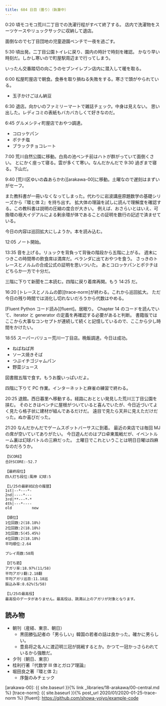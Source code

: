 ```yaml
---
title: 604 日目（曇り）（執筆中）
---
```


0:20 頃モコモコ荒川二丁目での洗濯行程がすべて終了する。
店内で洗濯物をスーツケースやリュックサックに収納して退店。

面倒なので七丁目団地の児童遊園ベンチで一夜を過ごす。

5:30 頃出発。二丁目公園トイレに戻り、園内の時計で時刻を確認。
かなり早い時刻だ。しかし寒いので町屋駅周辺まで行ってしまう。

いったん交番踏切の向こうのセブンイレブン店内に潜入して暖を取る。

6:00 松屋町屋店で朝食。食券を取り損ねる失敗をする。寒さで頭がやられている。

* 玉子かけごはん納豆

6:30 退店。向かいのファミリーマートで雑誌チェック。中身は見えない。
思い出した。レディコミの表紙もバカバカしくて好きなのだ。

6:45 グルメシティ町屋店でおやつ調達。

* コロッケパン
* ポテチ塩
* ブラックチョコレート

7:00 荒川自然公園に移動。白鳥の池ベンチ前はハトが群がっていて面倒くさい。
とにかく座って寝る。雲が多くて寒い。なんだかんだで 9:30 過ぎまで寝る。下山だ。

9:40 [荒川区ゆいの森あらかわ][arakawa-00]に移動。土曜なので遅刻はまずいがセーフ。

また教科書が一冊いなくなってしまった。代わりに岩波講座原題数学の基礎シリーズから『環と体 2』を持ち出す。
拡大体の理論を試しに読んで理解度を確認する。この教科書は説明の圧縮の度合が大きい。
例えば、おさらいとはいえ、可換環の極大イデアルによる剰余環が体であることの証明を数行の記述で済ませている。

今日の内容は巡回拡大にしようか。本を読み込む。

12:05 ノート開始。

13:35 音を上げる。リュックを背負って背後の階段から五階に上がる。
週末につきこの時間帯の飲食席は満席だ。ベランダに出ておやつを食う。
さっきのトレースとノルムの合成公式の証明を思いついた。
あとコロッケパンとポテチはどちらか一方で十分だ。

三階に下りて新聞を二本読む。四階に戻り着席再開。もう 14:25 だ。

16:20 [トレースとノルムの節][trace-norm]が終わる。これから巡回拡大。
ただ今日の残り時間では消化し切れないだろうから代数はやめる。

[Fluent Python コード読み][fluent]。居眠り。
Chapter 14 のコードを読んでいて、iterator と generator の定義を再確認する必要があると判断。
書籍版ではここから大事なコンセプトが連続して続くと記憶しているので、ここから少し時間をかけたい。

18:55 スーパーバリュー荒川一丁目店。晩飯調達。今日は成功。

* ねばねば丼
* ソース焼きそば
* つぶイチゴジャムパン
* 野菜ジュース

図書館五階で食す。もうお腹いっぱいだよ。

四階に下りて PC 作業。インターネットと麻雀の練習で終わる。

20:25 退館。西日暮里へ移動する。経路におととい発見した荒川三丁目公園を挟む。
そのときはベンチに屋根がついていると喜んでいたが、今日近づいてよく見たら格子状に建材が組んであるだけだ。
遠目で見たら天井に見えただけだった。ぬか喜びだった。

21:20 なんだかんだでゲームスポットバーサスに到着。
最近の来店では毎回 MJ の席が空いていてありがたい。
今日遊んだのはプロ卓東風戦だが、イベントルーム裏は幻球バトルの三麻だった。
土曜日でこれということは明日日曜は四麻なのだろうか。

```text
【SCORE】
合計SCORE:-52.7

【最終段位】
四人打ち段位:風神 幻球:5

【1/25の最新8試合の履歴】
1st|--*---*-
2nd|----*---
3rd|**---*-*
4th|---*----
old         new

【順位】
1位回数:2(18.18%)
2位回数:2(18.18%)
3位回数:5(45.45%)
4位回数:2(18.18%)
平均順位:2.64

プレイ局数:58局

【打ち筋】
アガリ率:18.97%(11/58)
平均アガリ翻:2.18翻
平均アガリ巡目:11.18巡
振込み率:8.62%(5/58)

【1/25の最高役】
最高役のデータがありません。最高役は、跳満以上のアガリが対象となります。
```

## 読み物

* 朝刊（産経、東京、朝日）
  * 黒田勝弘記者の「男らしい」韓国の若者の話は良かった。確かに男らしい。
  * 豊島将之名人に渡辺明三冠が挑戦するとか。かつて一冠かっさらわれているから強敵だ。
* 夕刊（朝日、東京）
* 桂利行著『代数学 III 体とガロア理論』
* 堀田良之著『環と体 2』
  * 序盤のみチェック

[arakawa-00]: {{ site.baseurl }}{% link _libraries/18-arakawa/00-central.md %}
[trace-norm]: {{ site.baseurl }}{% post_url 2020/01/2020-01-25-trace-norm %}
[fluent]: <https://github.com/showa-yojyo/example-code>

